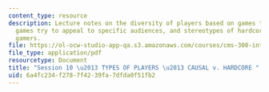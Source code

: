 ```yaml
---
content_type: resource
description: Lecture notes on the diversity of players based on games they play, how
  games try to appeal to specific audiences, and stereotypes of hardcore versus casual
  gamers.
file: https://ol-ocw-studio-app-qa.s3.amazonaws.com/courses/cms-300-introduction-to-videogame-studies-fall-2011/6a4fc234f2787f4239fa7dfda0f51fb2_MITCMS_300F11_session_10.pdf
file_type: application/pdf
resourcetype: Document
title: "Session 10 \u2013 TYPES OF PLAYERS \u2013 CAUSAL v. HARDCORE "
uid: 6a4fc234-f278-7f42-39fa-7dfda0f51fb2
---
```

